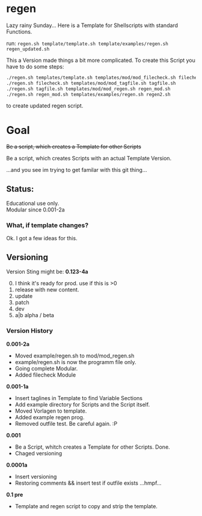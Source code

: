 # regen
Lazy rainy Sunday...
Here is a Template for Shellscripts with standard Functions.

run:
`regen.sh template/template.sh template/examples/regen.sh regen_updated.sh`

This a Version made things a bit more complicated. To create this Script you have to do some steps:
```bash
./regen.sh templates/template.sh templates/mod/mod_filecheck.sh filecheck.sh
./regen.sh filecheck.sh templates/mod/mod_tagfile.sh tagfile.sh
./regen.sh tagfile.sh templates/mod/mod_regen.sh regen_mod.sh
./regen.sh regen_mod.sh templates/examples/regen.sh regen2.sh
```
to create updated regen script.  

# Goal
~~Be a script, which creates a Template for other Scripts~~

Be a script, which creates Scripts with an actual Template Version.  

...and you see im trying to get familar with this git thing...

## Status:
Educational use only.  
Modular since 0.001-2a

### What, if template changes?
Ok. I got a few ideas for this.  

## Versioning

Version Sting might be: __0.123-4a__

0. I think it's ready for prod. use if this is >0
1. release with new content.
2. update
3. patch
4. dev
5. a|b alpha / beta

### Version History
__0.001-2a__
+ Moved example/regen.sh to mod/mod_regen.sh
+ example/regen.sh is now the programm file only.
+ Going complete Modular.
+ Added filecheck Module

__0.001-1a__
+ Insert taglines in Template to find Variable Sections
+ Add example directory for Scripts and the Script itself.
+ Moved Vorlagen to template.
+ Added example regen prog.
+ Removed outfile test. Be careful again. :P

__0.001__
+ Be a Script, whitch creates a Template for other Scripts. Done.
+ Chaged versioning

__0.0001a__
+ Insert versioning
+ Restoring comments && insert test if outfile exists ...hmpf...

__0.1 pre__
+ Template and regen script to copy and strip the template.  
